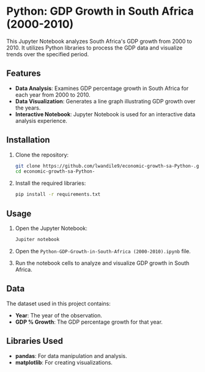# Python: GDP Growth in South Africa (2000-2010)

This Jupyter Notebook analyzes South Africa's GDP growth from 2000 to 2010. It utilizes Python libraries to process the GDP data and visualize trends over the specified period.

## Features

- **Data Analysis**: Examines GDP percentage growth in South Africa for each year from 2000 to 2010.
- **Data Visualization**: Generates a line graph illustrating GDP growth over the years.
- **Interactive Notebook**: Jupyter Notebook is used for an interactive data analysis experience.


## Installation

1. Clone the repository:
    ```bash
    git clone https://github.com/lwandile9/economic-growth-sa-Python-.git
    cd economic-growth-sa-Python-
    ```

2. Install the required libraries:
    ```bash
    pip install -r requirements.txt
    ```

## Usage

1. Open the Jupyter Notebook:
    ```bash
    Jupiter notebook
    ```

2. Open the `Python-GDP-Growth-in-South-Africa (2000-2010).ipynb` file.

3. Run the notebook cells to analyze and visualize GDP growth in South Africa.

## Data

The dataset used in this project contains:
- **Year**: The year of the observation.
- **GDP % Growth**: The GDP percentage growth for that year.

## Libraries Used

- **pandas**: For data manipulation and analysis.
- **matplotlib**: For creating visualizations.

